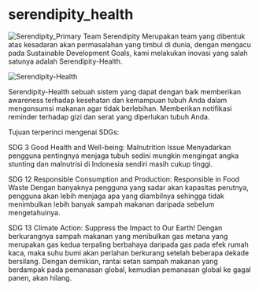 # serendipity_health

![Serendipity_Primary](https://github.com/Skyhonze/serendipity_health/assets/103993379/f965d994-c1e8-4100-8faa-30f1385469cb)
Team Serendipity
Merupakan team yang dibentuk atas kesadaran akan permasalahan yang timbul di dunia, dengan mengacu pada Sustainable Development Goals, kami melakukan inovasi yang salah satunya adalah Serendipity-Health.

![Serendipity-Health](https://github.com/Skyhonze/serendipity_health/assets/103993379/f75798e5-676e-4a30-be1c-a7da0d953db6)

Serendipity-Health sebuah sistem yang dapat dengan baik memberikan awareness terhadap kesehatan dan kemampuan tubuh Anda dalam mengonsumsi makanan agar tidak berlebihan. Memberikan notifikasi reminder terhadap gizi dan serat yang diperlukan tubuh Anda.

Tujuan terperinci mengenai SDGs:

SDG 3 Good Health and Well-being: Malnutrition Issue
   Menyadarkan pengguna pentingnya menjaga tubuh sedini mungkin mengingat angka stunting dan malnutrisi di Indonesia sendiri masih cukup tinggi.

SDG 12 Responsible Consumption and Production: Responsible in Food Waste
   Dengan banyaknya pengguna yang sadar akan kapasitas perutnya, pengguna akan lebih menjaga apa yang diambilnya sehingga tidak menimbulkan lebih banyak sampah makanan daripada sebelum mengetahuinya.

SDG 13 Climate Action: Suppress the Impact to Our Earth!
   Dengan berkurangnya sampah makanan yang menibulkan gas metana yang merupakan gas kedua terpaling berbahaya daripada gas pada efek rumah kaca, maka suhu bumi akan perlahan berkurang setelah beberapa dekade bersilang. Dengan demikian, rantai setan sampah makanan yang berdampak pada pemanasan global, kemudian pemanasan global ke gagal panen, akan hilang.
